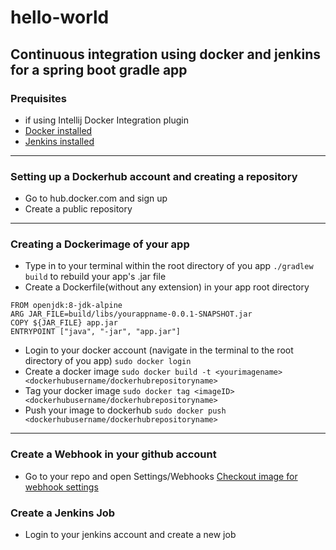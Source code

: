 # hello-world

## Continuous integration using docker and jenkins for a spring boot gradle app

### Prequisites
* if using Intellij Docker Integration plugin
* [Docker installed](https://www.digitalocean.com/community/tutorials/how-to-install-and-use-docker-on-ubuntu-16-04)
* [Jenkins installed](https://www.digitalocean.com/community/tutorials/how-to-install-jenkins-on-ubuntu-16-04)
***

### Setting up a Dockerhub account and creating a repository

* Go to hub.docker.com and sign up
* Create a public repository
***

### Creating a Dockerimage of your app

* Type in to your terminal within the root directory of you app `./gradlew build` to rebuild your app's .jar file
* Create a Dockerfile(without any extension) in your app root directory
```docker
FROM openjdk:8-jdk-alpine
ARG JAR_FILE=build/libs/yourappname-0.0.1-SNAPSHOT.jar
COPY ${JAR_FILE} app.jar
ENTRYPOINT ["java", "-jar", "app.jar"]
```
* Login to your docker account (navigate in the terminal to the root directory of you app)
`sudo docker login`
* Create a docker image `sudo docker build -t <yourimagename> <dockerhubusername/dockerhubrepositoryname>`
* Tag your docker image 
`sudo docker tag <imageID> <dockerhubusername/dockerhubrepositoryname>`
* Push your image to dockerhub
`sudo docker push <dockerhubusername/dockerhubrepositoryname>`
***
### Create a Webhook in your github account
* Go to your repo and open Settings/Webhooks
[Checkout image for webhook settings](https://github.com/Gilthanas122/hello-world/blob/master/Images/githubwebhookcut.png)

### Create a Jenkins Job

* Login to your jenkins account and create a new job

